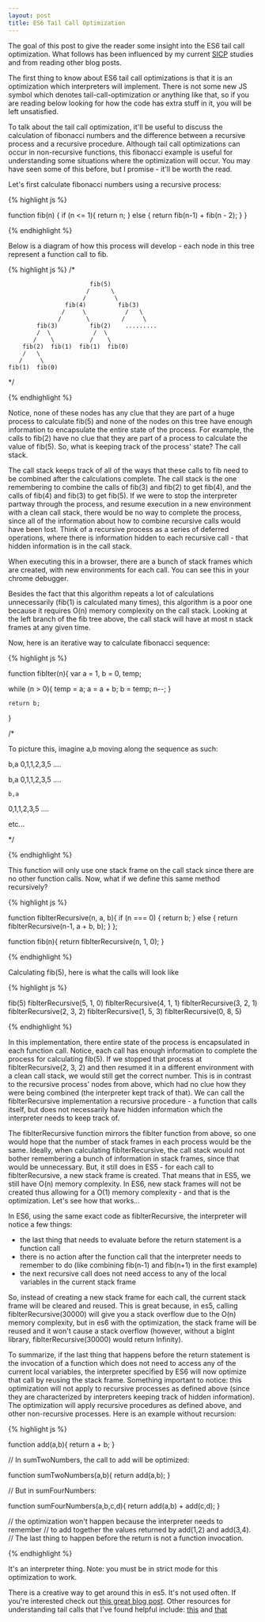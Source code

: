 ```yaml
---
layout: post
title: ES6 Tail Call Optimization
---
```


The goal of this post to give the reader some insight into the ES6 tail call optimization. What follows has been influenced by my current [SICP](https://mitpress.mit.edu/sicp/) studies and from reading other blog posts.

The first thing to know about ES6 tail call optimizations is that it is an optimization which interpreters will implement. There is not some new JS symbol which denotes tail-call-optimization or anything like that, so if you are reading below looking for how the code has extra stuff in it, you will be left unsatisfied.

To talk about the tail call optimization, it'll be useful to discuss the calculation of fibonacci numbers and the difference between a recursive process and a recursive procedure. Although tail call optimizations can occur in non-recursive functions, this fibonacci example is useful for understanding some situations where the optimization will occur. You may have seen some of this before, but I promise - it'll be worth the read.

Let's first calculate fibonacci numbers using a recursive process:

{% highlight js %}

function fib(n) {
  if (n <= 1){
    return n;
  } else {
    return fib(n-1) + fib(n - 2);
  }
}

{% endhighlight %}

Below is a diagram of how this process will develop - each node in this tree represent a function call to fib.

{% highlight js %}
/*

                           fib(5)
                          /      \
                         /        \
                    fib(4)         fib(3)
                   /     \           /   \
                  /       \         /     \
            fib(3)         fib(2)    .........
            /  \            /  \
           /    \          /    \
        fib(2)  fib(1)  fib(1)  fib(0)
        /   \
       /     \
    fib(1)  fib(0)

*/

{% endhighlight %}

Notice, none of these nodes has any clue that they are part of a huge process to calculate fib(5) and none of the nodes on this tree have enough information to encapsulate the entire state of the process. For example, the calls to fib(2) have no clue that they are part of a process to calculate the value of fib(5). So, what is keeping track of the process' state? The call stack.

The call stack keeps track of all of the ways that these calls to fib need to be combined after the calculations complete. The call stack is the one remembering to combine the calls of fib(3) and fib(2) to get fib(4), and the calls of fib(4) and fib(3) to get fib(5). If we were to stop the interpreter partway through the process, and resume execution in a new environment with a clean call stack, there would be no way to complete the process, since all of the information about how to combine recursive calls would have been lost. Think of a recursive process as a series of deferred operations, where there is information hidden to each recursive call - that hidden information is in the call stack.

When executing this in a browser, there are a bunch of stack frames which are created, with new environments for each call. You can see this in your chrome debugger.

Besides the fact that this algorithm repeats a lot of calculations unnecessarily (fib(1) is calculated many times), this algorithm is a poor one because it requires O(n) memory complexity on the call stack. Looking at the left branch of the fib tree above, the call stack will have at most n stack frames at any given time.

Now, here is an iterative way to calculate fibonacci sequence:

{% highlight js %}

function fibIter(n){
  var a = 1, b = 0, temp;

  while (n > 0){
    temp = a;
    a = a + b;
    b = temp;
    n--;
  }

    return b;
}

/*

To picture this, imagine a,b moving
along the sequence as such:

b,a
0,1,1,2,3,5 ....

  b,a
0,1,1,2,3,5 ....

    b,a
0,1,1,2,3,5 ....

etc...

*/

{% endhighlight %}

This function will only use one stack frame on the call stack since there are no other function calls.
Now, what if we define this same method recursively?

{% highlight js %}

function fibIterRecursive(n, a, b){
  if (n === 0) {
    return b;
  } else {
    return fibIterRecursive(n-1, a + b, b);
  }
};

function fib(n){
  return fibIterRecursive(n, 1, 0);
}

{% endhighlight %}

Calculating fib(5), here is what the calls will look like

{% highlight js %}

fib(5)
fibIterRecursive(5, 1, 0)
fibIterRecursive(4, 1, 1)
fibIterRecursive(3, 2, 1)
fibIterRecursive(2, 3, 2)
fibIterRecursive(1, 5, 3)
fibIterRecursive(0, 8, 5)

{% endhighlight %}

In this implementation, there entire state of the process is encapsulated in each function call. Notice, each call has enough information to complete the process for calculating fib(5). If we stopped that process at fibIterRecursive(2, 3, 2) and then resumed it in a different environment with a clean call stack, we would still get the correct number. This is in contrast to the recursive process' nodes from above, which had no clue how they were being combined (the interpreter kept track of that). We can call the fibIterRecursive implementation a recursive procedure - a function that calls itself, but does not necessarily have hidden information which the interpreter needs to keep track of.

The fibIterRecursive function mirrors the fibIter function from above, so one would hope that the number of stack frames in each process would be the same. Ideally, when calculating fibIterRecursive, the call stack would not bother remembering a bunch of information in stack frames, since that would be unnecessary. But, it still does in ES5 - for each call to fibIterRecursive, a new stack frame is created. That means that in ES5, we still have O(n) memory complexity. In ES6, new stack frames will not be created thus allowing for a O(1) memory complexity - and that is the optimization. Let's see how that works...

In ES6, using the same exact code as fibIterRecursive, the interpreter will notice a few things:

- the last thing that needs to evaluate before the return statement is a function call
- there is no action after the function call that the interpreter needs to remember to do (like combining fib(n-1) and fib(n+1) in the first example)
- the next recursive call does not need access to any of the local variables in the current stack frame

So, instead of creating a new stack frame for each call, the current stack frame will be cleared and reused. This is great because, in es5, calling fibIterRecursive(30000) will give you a stack overflow due to the O(n) memory complexity, but in es6 with the optimization, the stack frame will be reused and it won't cause a stack overflow (however, without a bigInt library, fibIterRecursive(30000) would return Infinity).

To summarize, if the last thing that happens before the return statement is the invocation of a function which does not need to access any of the current local variables, the interpreter specified by ES6 will now optimize that call by reusing the stack frame. Something important to notice: this optimization will not apply to recursive processes as defined above (since they are characterized by interpreters keeping track of hidden information). The optimization will apply recursive procedures as defined above, and other non-recursive processes. Here is an example without recursion:

{% highlight js %}

function add(a,b){
  return a + b;
}

// In sumTwoNumbers, the call to add will be optimized:

function sumTwoNumbers(a,b){
  return add(a,b);
}

// But in sumFourNumbers:

function sumFourNumbers(a,b,c,d){
  return add(a,b) + add(c,d);
}

// the optimization won't happen because the interpreter needs to remember
// to add together the values returned by add(1,2) and add(3,4).
// The last thing to happen before the return is not a function invocation.

{% endhighlight %}

It's an interpreter thing. Note: you must be in strict mode for this optimization to work.

There is a creative way to get around this in es5. It's not used often. If you're interested check out [this great blog post](http://raganwald.com/2013/03/28/trampolines-in-javascript.html). Other resources for understanding tail calls that I've found helpful include: [this](http://www.2ality.com/2015/06/tail-call-optimization.html) and [that](http://raganwald.com/2015/02/07/tail-calls-defult-arguments-recycling.html)